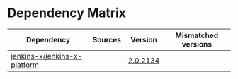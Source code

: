 # Dependency Matrix

Dependency | Sources | Version | Mismatched versions
---------- | ------- | ------- | -------------------
[jenkins-x/jenkins-x-platform](https://github.com/jenkins-x/jenkins-x-platform) |  | [2.0.2134](https://github.com/jenkins-x/jenkins-x-platform/releases/tag/v2.0.2134) | 
